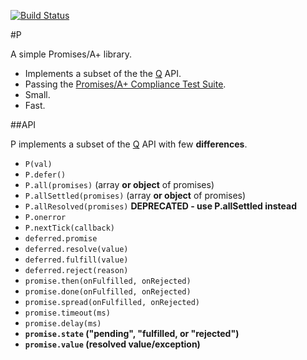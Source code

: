 [![Build Status](https://secure.travis-ci.org/rkatic/p.png)](http://travis-ci.org/rkatic/p)

#P

A simple Promises/A+ library.

- Implements a subset of the the [Q](https://github.com/kriskowal/q) API.
- Passing the [Promises/A+ Compliance Test Suite](https://github.com/promises-aplus/promises-tests).
- Small.
- Fast.

##API

P implements a subset of the [Q](https://github.com/kriskowal/q) API with few **differences**.

- `P(val)`
- `P.defer()`
- `P.all(promises)` (array **or object** of promises)
- `P.allSettled(promises)` (array **or object** of promises)
- `P.allResolved(promises)` **DEPRECATED - use P.allSettled instead**
- `P.onerror`
- `P.nextTick(callback)`
- `deferred.promise`
- `deferred.resolve(value)`
- `deferred.fulfill(value)`
- `deferred.reject(reason)`
- `promise.then(onFulfilled, onRejected)`
- `promise.done(onFulfilled, onRejected)`
- `promise.spread(onFulfilled, onRejected)`
- `promise.timeout(ms)`
- `promise.delay(ms)`
- **`promise.state` ("pending", "fulfilled, or "rejected")**
- **`promise.value` (resolved value/exception)**
